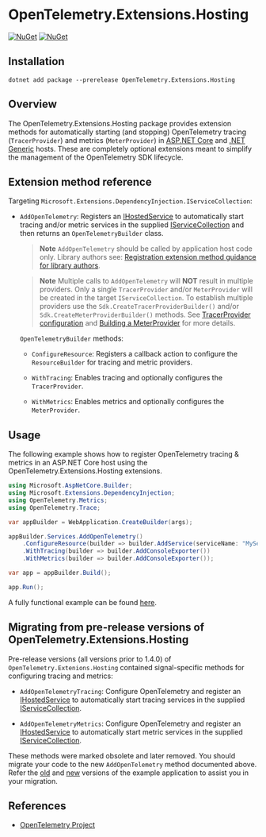 # OpenTelemetry.Extensions.Hosting

[![NuGet](https://img.shields.io/nuget/v/OpenTelemetry.Extensions.Hosting.svg)](https://www.nuget.org/packages/OpenTelemetry.Extensions.Hosting)
[![NuGet](https://img.shields.io/nuget/dt/OpenTelemetry.Extensions.Hosting.svg)](https://www.nuget.org/packages/OpenTelemetry.Extensions.Hosting)

## Installation

```shell
dotnet add package --prerelease OpenTelemetry.Extensions.Hosting
```

## Overview

The OpenTelemetry.Extensions.Hosting package provides extension methods for
automatically starting (and stopping) OpenTelemetry tracing (`TracerProvider`)
and metrics (`MeterProvider`) in [ASP.NET
 Core](https://learn.microsoft.com/aspnet/core/fundamentals/host/web-host) and
 [.NET Generic](https://learn.microsoft.com/dotnet/core/extensions/generic-host)
 hosts. These are completely optional extensions meant to simplify the
 management of the OpenTelemetry SDK lifecycle.

## Extension method reference

Targeting `Microsoft.Extensions.DependencyInjection.IServiceCollection`:

* `AddOpenTelemetry`: Registers an
  [IHostedService](https://learn.microsoft.com/dotnet/api/microsoft.extensions.hosting.ihostedservice)
  to automatically start tracing and/or metric services in the supplied
  [IServiceCollection](https://learn.microsoft.com/dotnet/api/microsoft.extensions.dependencyinjection.iservicecollection)
  and then returns an `OpenTelemetryBuilder` class.

  > **Note**
  > `AddOpenTelemetry` should be called by application host code only. Library
  authors see: [Registration extension method guidance for library
  authors](../../docs/trace/extending-the-sdk/README.md#registration-extension-method-guidance-for-library-authors).
  <!-- This comment is to make sure the two notes above and below are not merged
  -->
  > **Note**
  > Multiple calls to `AddOpenTelemetry` will **NOT** result in multiple
  providers. Only a single `TracerProvider` and/or `MeterProvider` will be
  created in the target `IServiceCollection`. To establish multiple providers
  use the `Sdk.CreateTracerProviderBuilder()` and/or
  `Sdk.CreateMeterProviderBuilder()` methods. See [TracerProvider
  configuration](../../docs/trace/customizing-the-sdk/README.md#tracerprovider-configuration)
  and [Building a
  MeterProvider](../../docs/metrics/customizing-the-sdk/README.md#building-a-meterprovider)
  for more details.

  `OpenTelemetryBuilder` methods:

  * `ConfigureResource`: Registers a callback action to configure the
  `ResourceBuilder` for tracing and metric providers.

  * `WithTracing`: Enables tracing and optionally configures the
  `TracerProvider`.

  * `WithMetrics`: Enables metrics and optionally configures the
  `MeterProvider`.

## Usage

The following example shows how to register OpenTelemetry tracing & metrics in
an ASP.NET Core host using the OpenTelemetry.Extensions.Hosting extensions.

```csharp
using Microsoft.AspNetCore.Builder;
using Microsoft.Extensions.DependencyInjection;
using OpenTelemetry.Metrics;
using OpenTelemetry.Trace;

var appBuilder = WebApplication.CreateBuilder(args);

appBuilder.Services.AddOpenTelemetry()
    .ConfigureResource(builder => builder.AddService(serviceName: "MyService"))
    .WithTracing(builder => builder.AddConsoleExporter())
    .WithMetrics(builder => builder.AddConsoleExporter());

var app = appBuilder.Build();

app.Run();
```

A fully functional example can be found
[here](https://github.com/open-telemetry/opentelemetry-dotnet/tree/main/examples/AspNetCore).

## Migrating from pre-release versions of OpenTelemetry.Extensions.Hosting

Pre-release versions (all versions prior to 1.4.0) of
`OpenTelemetry.Extenions.Hosting` contained signal-specific methods for
configuring tracing and metrics:

* `AddOpenTelemetryTracing`: Configure OpenTelemetry and register an
  [IHostedService](https://learn.microsoft.com/dotnet/api/microsoft.extensions.hosting.ihostedservice)
  to automatically start tracing services in the supplied
  [IServiceCollection](https://learn.microsoft.com/dotnet/api/microsoft.extensions.dependencyinjection.iservicecollection).

* `AddOpenTelemetryMetrics`: Configure OpenTelemetry and register an
  [IHostedService](https://learn.microsoft.com/dotnet/api/microsoft.extensions.hosting.ihostedservice)
  to automatically start metric services in the supplied
  [IServiceCollection](https://learn.microsoft.com/dotnet/api/microsoft.extensions.dependencyinjection.iservicecollection).

These methods were marked obsolete and later removed. You should migrate your
code to the new `AddOpenTelemetry` method documented above. Refer the
[old](https://github.com/open-telemetry/opentelemetry-dotnet/blob/core-1.3.2/examples/AspNetCore/Program.cs)
and
[new](https://github.com/open-telemetry/opentelemetry-dotnet/tree/main/examples/AspNetCore)
versions of the example application to assist you in your migration.

## References

* [OpenTelemetry Project](https://opentelemetry.io/)

